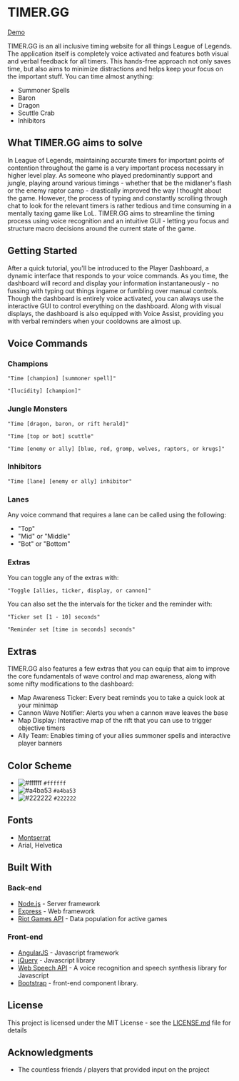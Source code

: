 # TIMER.GG

[Demo](https://timergg.herokuapp.com/tutorial)

TIMER.GG is an all inclusive timing website for all things League of Legends. The application itself is completely voice activated and features both visual and verbal feedback for all timers. This hands-free approach not only saves time, but also aims to minimize distractions and helps keep your focus on the important stuff. You can time almost anything:

* Summoner Spells
* Baron
* Dragon
* Scuttle Crab
* Inhibitors

## What TIMER.GG aims to solve

In League of Legends, maintaining accurate timers for important points of contention throughout the game is a very important process necessary in higher level play. As someone who played predominantly support and jungle, playing around various timings - whether that be the midlaner's flash or the enemy raptor camp - drastically improved the way I thought about the game. However, the process of typing and constantly scrolling through chat to look for the relevant timers is rather tedious and time consuming in a mentally taxing game like LoL. TIMER.GG aims to streamline the timing process using voice recognition and an intuitive GUI - letting you focus and structure macro decisions around the current state of the game.

## Getting Started

After a quick tutorial, you'll be introduced to the Player Dashboard, a dynamic interface that responds to your voice commands. As you time, the dashboard will record and display your information instantaneously - no fussing with typing out things ingame or fumbling over manual controls. Though the dashboard is entirely voice activated, you can always use the interactive GUI to control everything on the dashboard. Along with visual displays, the dashboard is also equipped with Voice Assist, providing you with verbal reminders when your cooldowns are almost up.

## Voice Commands

### Champions

```
"Time [champion] [summoner spell]"
```

```
"[lucidity] [champion]"
```

### Jungle Monsters

```
"Time [dragon, baron, or rift herald]"
```

```
"Time [top or bot] scuttle"
```

```
"Time [enemy or ally] [blue, red, gromp, wolves, raptors, or krugs]"
```

### Inhibitors

```
"Time [lane] [enemy or ally] inhibitor"
```

### Lanes

Any voice command that requires a lane can be called using the following:

- "Top"
- "Mid" or "Middle"
- "Bot" or "Bottom"

### Extras

You can toggle any of the extras with:

```
"Toggle [allies, ticker, display, or cannon]"
```

You can also set the the intervals for the ticker and the reminder with:

```
"Ticker set [1 - 10] seconds"
```

```
"Reminder set [time in seconds] seconds"
```

## Extras

TIMER.GG also features a few extras that you can equip that aim to improve the core fundamentals of wave control and map awareness, along with some nifty modifications to the dashboard:

* Map Awareness Ticker: Every beat reminds you to take a quick look at your minimap
* Cannon Wave Notifier: Alerts you when a cannon wave leaves the base
* Map Display: Interactive map of the rift that you can use to trigger objective timers
* Ally Team: Enables timing of your allies summoner spells and interactive player banners

## Color Scheme

- ![#ffffff](https://placehold.it/15/ffffff/000000?text=+) `#ffffff`
- ![#a4ba53](https://placehold.it/15/a4ba53/000000?text=+) `#a4ba53`
- ![#222222](https://placehold.it/15/222222/000000?text=+) `#222222`

## Fonts

- [Montserrat](https://www.fontsquirrel.com/fonts/montserrat)
- Arial, Helvetica

## Built With

### Back-end

- [Node.js](https://nodejs.org/en/) - Server framework
- [Express](https://expressjs.com/) - Web framework
- [Riot Games API](https://developer.riotgames.com/) - Data population for active games

### Front-end

- [AngularJS](https://angularjs.org/) - Javascript framework
- [jQuery](https://jquery.com/) - Javascript library
- [Web Speech API](https://w3c.github.io/speech-api/speechapi.html) - A voice recognition and speech synthesis library for Javascript
- [Bootstrap](https://getbootstrap.com/) - front-end component library.

## License

This project is licensed under the MIT License - see the [LICENSE.md](LICENSE.md) file for details

## Acknowledgments

* The countless friends / players that provided input on the project

